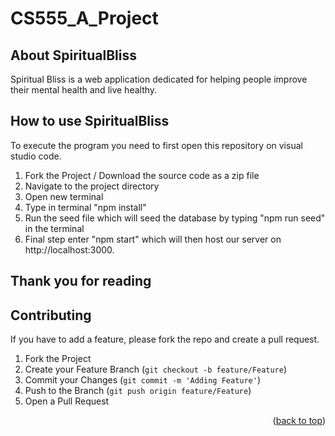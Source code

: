 
# CS555_A_Project
<!-- Spritual Bliss -->
<!-- ABOUT THE PROJECT -->
## About SpiritualBliss
Spiritual Bliss is a web application dedicated for helping people improve their mental health and live healthy.

<!-- Execution -->
## How to use SpiritualBliss
To execute the program you need to first open this repository on visual studio code.

1. Fork the Project / Download the source code as a zip file
2. Navigate to the project directory
3. Open new terminal
4. Type in terminal "npm install"
5. Run the seed file which will seed the database by typing "npm run seed" in the terminal
6. Final step enter "npm start" which will then host our server on http://localhost:3000.

## Thank you for reading
<!-- CONTRIBUTING -->
## Contributing

If you have to add a feature, please fork the repo and create a pull request.

1. Fork the Project
2. Create your Feature Branch (`git checkout -b feature/Feature`)
3. Commit your Changes (`git commit -m 'Adding Feature'`)
4. Push to the Branch (`git push origin feature/Feature`)
5. Open a Pull Request

<p align="right">(<a href="#top">back to top</a>)</p>
